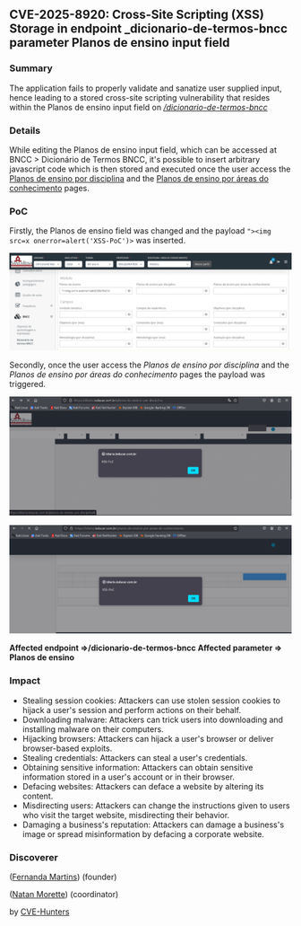 ## CVE-2025-8920: Cross-Site Scripting (XSS) Storage in endpoint _dicionario-de-termos-bncc parameter Planos de ensino input field

### Summary

The application fails to properly validate and sanatize user supplied input, hence leading to a stored cross-site scripting vulnerability that resides within the Planos de ensino input field on [_/dicionario-de-termos-bncc_](https://idiario.ieducar.com.br/dicionario-de-termos-bncc)

### Details

While editing the Planos de ensino input field, which can be accessed at BNCC > Dicionário de Termos BNCC, it's possible to insert arbitrary javascript code which is then stored and executed once the user access the [Planos de ensino por disciplina](https://idiario.ieducar.com.br/planos-de-ensino-por-disciplina) and the [Planos de ensino por áreas do conhecimento](https://idiario.ieducar.com.br/planos-de-ensino-por-areas-de-conhecimento) pages.

### PoC

Firstly, the Planos de ensino field was changed and the payload `"><img src=x onerror=alert('XSS-PoC')>`  was inserted. 

![bncc_dic](../images/bncc_dic.png)

Secondly, once the user access the _Planos de ensino por disciplina_ and the _Planos de ensino por áreas do conhecimento_ pages the payload was triggered.

![bncc_dic_res](/images/bncc_dic_res.png)

![bncc_dic_res1](/images/bncc_dic_res1.png)

**Affected endpoint =>/dicionario-de-termos-bncc
Affected parameter => Planos de ensino**

### Impact

- Stealing session cookies: Attackers can use stolen session cookies to hijack a user's session and perform actions on their behalf.
- Downloading malware: Attackers can trick users into downloading and installing malware on their computers.
- Hijacking browsers: Attackers can hijack a user's browser or deliver browser-based exploits.
- Stealing credentials: Attackers can steal a user's credentials.
- Obtaining sensitive information: Attackers can obtain sensitive information stored in a user's account or in their browser.
- Defacing websites: Attackers can deface a website by altering its content.
- Misdirecting users: Attackers can change the instructions given to users who visit the target website, misdirecting their behavior.
- Damaging a business's reputation: Attackers can damage a business's image or spread misinformation by defacing a corporate website.

### Discoverer

([Fernanda Martins](https://github.com/FeMarb/)) (founder)

([Natan Morette](https://br.linkedin.com/in/nmmorette/pt)) (coordinator)

by [CVE-Hunters](https://github.com/Sec-Dojo-Cyber-House/cve-hunters)
